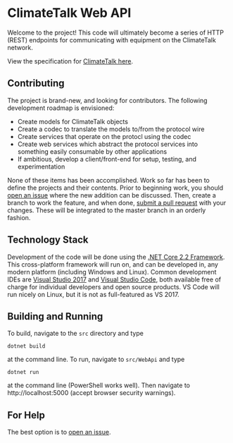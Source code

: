 # ClimateTalk Web API
Welcome to the project!  This code will ultimately become a series of HTTP (REST) endpoints for communicating with equipment on the ClimateTalk network. 

View the specification for [ClimateTalk here](docs/).

## Contributing
The project is brand-new, and looking for contributors. The following development roadmap is envisioned:

- Create models for ClimateTalk objects
- Create a codec to translate the models to/from the protocol wire
- Create services that operate on the protocl using the codec
- Create web services which abstract the protocol services into something easily consumable by other applications
- If ambitious, develop a client/front-end for setup, testing, and experimentation

None of these items has been accomplished. Work so far has been to define the projects and their contents. Prior to beginning work, you should [open an issue](https://github.com/rrmayer/climate-talk-web-api/issues) where the new addition can be discussed.  Then, create a branch to work the feature, and when done, [submit a pull request](https://github.com/rrmayer/climate-talk-web-api/pulls) with your changes.  These will be integrated to the master branch in an orderly fashion.

## Technology Stack

Development of the code will be done using the [.NET Core 2.2 Framework](https://dotnet.microsoft.com/download/dotnet-core/2.2). This cross-platform framework will run on, and can be developed in, any modern platform (including Windows and Linux). Common development IDEs are [Visual Studio 2017](https://visualstudio.microsoft.com/downloads/) and [Visual Studio Code](https://code.visualstudio.com/), both available free of charge for individual developers and open source products. VS Code will run nicely on Linux, but it is not as full-featured as VS 2017.

## Building and Running

To build, navigate to the `src` directory and type

```dotnet build``` 

at the command line. To run, navigate to `src/WebApi` and type 

```dotnet run``` 

at the command line (PowerShell works well).  Then navigate to http://localhost:5000 (accept browser security warnings).

## For Help

The best option is to [open an issue](https://github.com/rrmayer/climate-talk-web-api/issues).